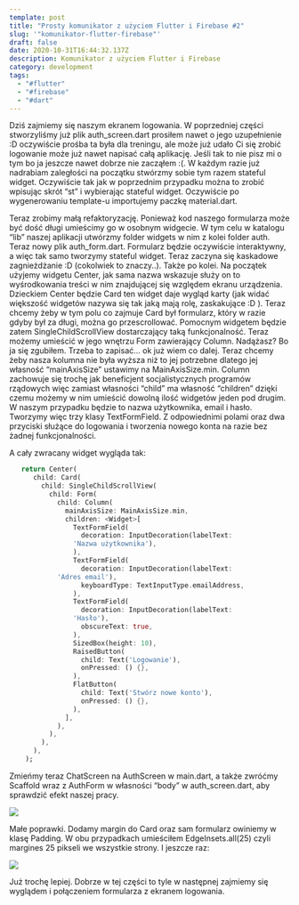 ```yaml
---
template: post
title: "Prosty komunikator z użyciem Flutter i Firebase #2"
slug: '"komunikator-flutter-firebase"'
draft: false
date: 2020-10-31T16:44:32.137Z
description: Komunikator z użyciem Flutter i Firebase
category: development
tags:
  - "#flutter"
  - "#firebase"
  - "#dart"
---
```

Dziś zajmiemy się naszym ekranem logowania. W poprzedniej części stworzyliśmy już plik auth_screen.dart prosiłem nawet o jego uzupełnienie :D oczywiście prośba ta była dla treningu, ale może już udało Ci się zrobić logowanie może już nawet napisać całą aplikację. Jeśli tak to nie pisz mi o tym bo ja jeszcze nawet dobrze nie zacząłem :(. W każdym razie już nadrabiam zaległości na początku stwórzmy sobie tym razem stateful widget. Oczywiście tak jak w poprzednim przypadku można to zrobić wpisując skrót “st” i wybierając stateful widget. Oczywiście po wygenerowaniu template-u importujemy paczkę material.dart.



Teraz zrobimy małą refaktoryzację. Ponieważ kod naszego formularza może być dość długi umieścimy go w osobnym widgecie. W tym celu w katalogu “lib” naszej aplikacji utwórzmy folder widgets w nim z kolei folder auth. Teraz nowy plik auth_form.dart. Formularz będzie oczywiście interaktywny, a więc tak samo tworzymy stateful widget. Teraz zaczyna się kaskadowe zagnieżdżanie :D (cokolwiek to znaczy..). Także po kolei. Na początek użyjemy widgetu Center, jak sama nazwa wskazuje służy on to wyśrodkowania treści w nim znajdującej się względem ekranu urządzenia. Dzieckiem Center będzie Card ten widget daje wygląd karty (jak widać większość widgetów nazywa się tak jaką mają rolę, zaskakujące :D ). Teraz chcemy żeby w tym polu co zajmuje Card był formularz, który w razie gdyby był za długi, można go przescrollować. Pomocnym widgetem będzie zatem SingleChildScrollView dostarczający taką funkcjonalność. Teraz możemy umieścić w jego wnętrzu Form zawierający Column. Nadążasz? Bo ja się zgubiłem. Trzeba to zapisać... ok już wiem co dalej. Teraz chcemy żeby nasza kolumna nie była wyższa niż to jej potrzebne dlatego jej własność “mainAxisSize” ustawimy na MainAxisSize.min. Column zachowuje się trochę jak beneficjent socjalistycznych programów rządowych więc zamiast własności “child” ma własność “children” dzięki czemu możemy w nim umieścić dowolną ilość widgetów jeden pod drugim. W naszym przypadku będzie to nazwa użytkownika, email i hasło. Tworzymy więc trzy klasy TextFormField. Z odpowiednimi polami oraz dwa przyciski służące do logowania i tworzenia nowego konta na razie bez żadnej funkcjonalności.

A cały zwracany widget wygląda tak:

```dart
   return Center(
      child: Card(
        child: SingleChildScrollView(
          child: Form(
            child: Column(
              mainAxisSize: MainAxisSize.min,
              children: <Widget>[
                TextFormField(
                  decoration: InputDecoration(labelText: 
                'Nazwa użytkownika'),
                ),
                TextFormField(
                  decoration: InputDecoration(labelText: 
            'Adres email'),
                  keyboardType: TextInputType.emailAddress,
                ),
                TextFormField(
                  decoration: InputDecoration(labelText: 
                'Hasło'),
                  obscureText: true,
                ),
                SizedBox(height: 10),
                RaisedButton(
                  child: Text('Logowanie'),
                  onPressed: () {},
                ),
                FlatButton(
                  child: Text('Stwórz nowe konto'),
                  onPressed: () {},
                ),
              ],
            ),
          ),
        ),
      ),
    );

```



Zmieńmy teraz ChatScreen na AuthScreen w main.dart, a także zwróćmy Scaffold wraz z AuthForm w własności “body” w auth_screen.dart, aby sprawdzić efekt naszej pracy.



<!--StartFragment-->

![](https://lh4.googleusercontent.com/M_fNf-oDzJ7lpPihWebeWQXnZLttVr9yoH-q5COB4hp68wLmjrebTraCtfYULuG83__JHBby9BVwofbTNVvOrKGeowYkpWV1ImZ7FAxqn6MRYxoDLp6tNTcrrsWMLOLoxflCwcbL)

<!--EndFragment-->

Małe poprawki. Dodamy margin do Card oraz sam formularz owiniemy w klasę Padding. W obu przypadkach umieściłem EdgeInsets.all(25) czyli margines 25 pikseli we wszystkie strony. I jeszcze raz:



![](https://lh5.googleusercontent.com/ICjHMTkJfFoJbUYVm2q8BawiUKfRJdw6pus9b_FlLYfDwvj0_g-uFvRuKz7KW3xSydl7CfVJASY6L4xEDNi3TH_JIOYlKIUE18P9ep1VuuSRkSf_f0_8oRI4cLfbYhQtZ7Fq9OPJ)



Już trochę lepiej. Dobrze w tej części to tyle w następnej zajmiemy się wyglądem i połączeniem formularza z ekranem logowania.
